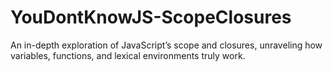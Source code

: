# YouDontKnowJS-ScopeClosures
An in-depth exploration of JavaScript’s scope and closures, unraveling how variables, functions, and lexical environments truly work.
